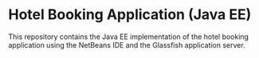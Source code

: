 Hotel Booking Application (Java EE)
===================================

This repository contains the Java EE implementation of the hotel booking application using the NetBeans IDE and the Glassfish application server.
